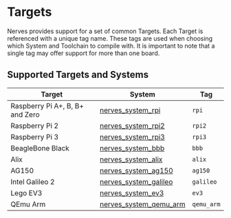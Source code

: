 # Targets

Nerves provides support for a set of common Targets.
Each Target is referenced with a unique tag name.
These tags are used when choosing which System and Toolchain to compile with.
It is important to note that a single tag may offer support for more than one board.

## Supported Targets and Systems

Target | System | Tag
--- | --- | ---
Raspberry Pi A+, B, B+ and Zero | [nerves_system_rpi](https://github.com/nerves-project/nerves_system_rpi) | `rpi`
Raspberry Pi 2 | [nerves_system_rpi2](https://github.com/nerves-project/nerves_system_rpi2) | `rpi2`
Raspberry Pi 3 | [nerves_system_rpi3](https://github.com/nerves-project/nerves_system_rpi3) | `rpi3`
BeagleBone Black | [nerves_system_bbb](https://github.com/nerves-project/nerves_system_bbb) | `bbb`
Alix | [nerves_system_alix](https://github.com/nerves-project/nerves_system_alix) | `alix`
AG150 | [nerves_system_ag150](https://github.com/nerves-project/nerves_system_ag150) | `ag150`
Intel Galileo 2 | [nerves_system_galileo](https://github.com/nerves-project/nerves_system_galileo) | `galileo`
Lego EV3 | [nerves_system_ev3](https://github.com/nerves-project/nerves_system_ev3) | `ev3`
QEmu Arm | [nerves_system_qemu_arm](https://github.com/nerves-project/nerves_system_qemu_arm) | `qemu_arm`

